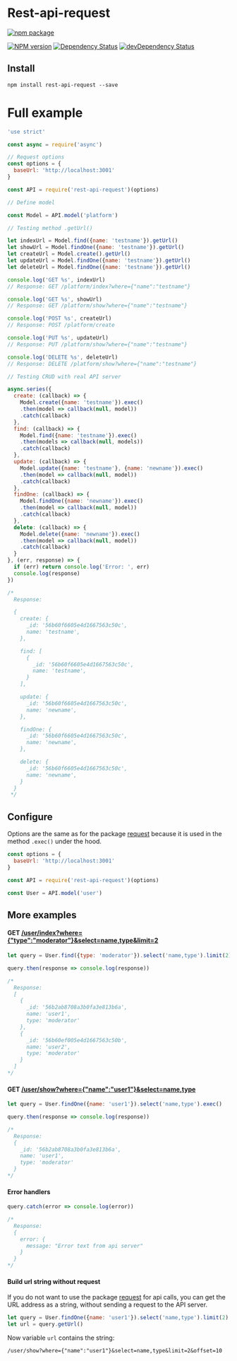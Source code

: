 # Rest-api-request

[![npm package](https://nodei.co/npm/rest-api-request.png?downloads=true&downloadRank=true&stars=true)](https://nodei.co/npm/request/)

[![NPM version](http://img.shields.io/npm/v/rest-api-request.svg)](https://www.npmjs.org/package/rest-api-request)
[![Dependency Status](https://david-dm.org/kulakowka/rest-api-request.svg)](https://david-dm.org/kulakowka/rest-api-request)
[![devDependency Status](https://david-dm.org/kulakowka/rest-api-request/dev-status.svg)](https://david-dm.org/kulakowka/tracer#info=devDependencies)


## Install

```
npm install rest-api-request --save
```



# Full example

```javascript
'use strict'

const async = require('async')

// Request options
const options = {
  baseUrl: 'http://localhost:3001'
}

const API = require('rest-api-request')(options)

// Define model

const Model = API.model('platform')

// Testing method .getUrl()

let indexUrl = Model.find({name: 'testname'}).getUrl()
let showUrl = Model.findOne({name: 'testname'}).getUrl()
let createUrl = Model.create().getUrl()
let updateUrl = Model.findOne({name: 'testname'}).getUrl()
let deleteUrl = Model.findOne({name: 'testname'}).getUrl()

console.log('GET %s', indexUrl)
// Response: GET /platform/index?where={"name":"testname"}

console.log('GET %s', showUrl)
// Response: GET /platform/show?where={"name":"testname"}

console.log('POST %s', createUrl)
// Response: POST /platform/create

console.log('PUT %s', updateUrl)
// Response: PUT /platform/show?where={"name":"testname"}

console.log('DELETE %s', deleteUrl)
// Response: DELETE /platform/show?where={"name":"testname"}

// Testing CRUD with real API server

async.series({
  create: (callback) => {
    Model.create({name: 'testname'}).exec()
    .then(model => callback(null, model))
    .catch(callback)
  },
  find: (callback) => {
    Model.find({name: 'testname'}).exec()
    .then(models => callback(null, models))
    .catch(callback)
  },
  update: (callback) => {
    Model.update({name: 'testname'}, {name: 'newname'}).exec()
    .then(model => callback(null, model))
    .catch(callback)
  },
  findOne: (callback) => {
    Model.findOne({name: 'newname'}).exec()
    .then(model => callback(null, model))
    .catch(callback)
  },
  delete: (callback) => {
    Model.delete({name: 'newname'}).exec()
    .then(model => callback(null, model))
    .catch(callback)
  }
}, (err, response) => {
  if (err) return console.log('Error: ', err)
  console.log(response)
})

/*
  Response:

  {
    create: {
      _id: '56b60f6605e4d1667563c50c',
      name: 'testname',
    },

    find: [
      {
        _id: '56b60f6605e4d1667563c50c',
        name: 'testname',
      }
    ],

    update: {
      _id: '56b60f6605e4d1667563c50c',
      name: 'newname',
    },

    findOne: {
      _id: '56b60f6605e4d1667563c50c',
      name: 'newname',
    },

    delete: {
      _id: '56b60f6605e4d1667563c50c',
      name: 'newname',
    }
  }
 */
```

## Configure

Options are the same as for the package [request](https://www.npmjs.com/package/request#requestoptions-callback) because it is used in the method `.exec()` under the hood.

```javascript
const options = {
  baseUrl: 'http://localhost:3001'
}

const API = require('rest-api-request')(options)

const User = API.model('user')
```

## More examples

#### GET [/user/index?where={"type":"moderator"}&select=name,type&limit=2](/user/index?where={"type":"moderator"}&select=name,type&limit=2)

```javascript
let query = User.find({type: 'moderator'}).select('name,type').limit(2).exec()

query.then(response => console.log(response))

/* 
  Response: 
  [ 
    { 
      _id: '56b2ab8708a3b0fa3e813b6a', 
      name: 'user1', 
      type: 'moderator' 
    }, 
    { 
      _id: '56b60ef005e4d1667563c50b', 
      name: 'user2', 
      type: 'moderator' 
    } 
  ]
*/
```

#### GET [/user/show?where={"name":"user1"}&select=name,type](/user/show?where={"name":"user1"}&select=name,type)

```javascript
let query = User.findOne({name: 'user1'}).select('name,type').exec()

query.then(response => console.log(response))

/* 
  Response: 
  { 
    _id: '56b2ab8708a3b0fa3e813b6a', 
    name: 'user1', 
    type: 'moderator' 
  }
*/
```

#### Error handlers

```javascript
query.catch(error => console.log(error))

/* 
  Response:
  { 
    error: { 
      message: "Error text from api server" 
    } 
  }
*/
```

#### Build url string without request

If you do not want to use the package [request](https://www.npmjs.com/package/request#requestoptions-callback) for api calls, you can get the URL address as a string, without sending a request to the API server.

``` javascript
let query = User.findOne({name: 'user1'}).select('name,type').limit(2).offset(10)
let url = query.getUrl()
```

Now variable `url` contains the string:

```
/user/show?where={"name":"user1"}&select=name,type&limit=2&offset=10
```

